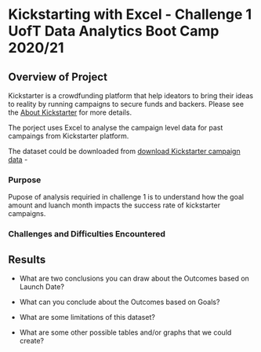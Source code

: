 # Kickstarting with Excel - Challenge 1 UofT Data Analytics Boot Camp 2020/21

## Overview of Project
Kickstarter is a crowdfunding platform that help ideators to bring their ideas to reality by running campaigns to secure funds and backers. 
Please see the [About Kickstarter](https://www.kickstarter.com/about?ref=global-footer) for more details.

The porject uses Excel to analyse the campaign level data for past campaings from  Kickstarter  platform.

The dataset could be downloaded from [download Kickstarter campaign data](https://2u-data-curriculum-team.s3.amazonaws.com/dataviz-online/module_1/data-1-1-3-StarterBook.xlsx) -

### Purpose
Pupose of analysis requiried in challenge 1 is to understand how the goal amount and luanch month impacts the success rate of kickstarter campaigns.



### Challenges and Difficulties Encountered

## Results

- What are two conclusions you can draw about the Outcomes based on Launch Date?

- What can you conclude about the Outcomes based on Goals?

- What are some limitations of this dataset?

- What are some other possible tables and/or graphs that we could create?

